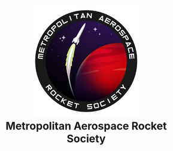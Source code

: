 <h1 align="center">
  <img src="logo.png" width="300" alt="logo"/>  <br>
  <b>Metropolitan Aerospace Rocket Society</b>
  <br>
</h1>
